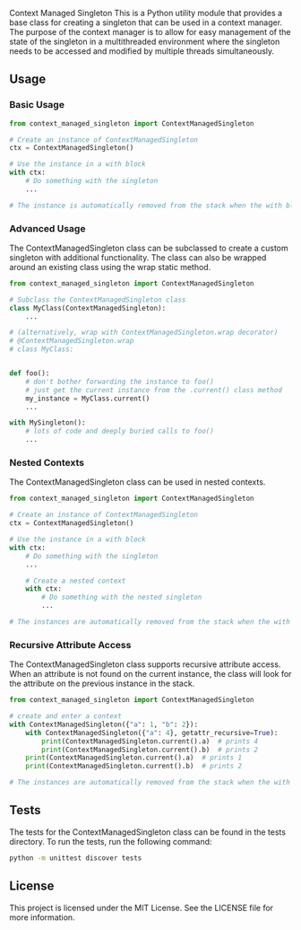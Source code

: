 Context Managed Singleton
This is a Python utility module that provides a base class for creating a singleton that can be used in a context manager. The purpose of the context manager is to allow for easy management of the state of the singleton in a multithreaded environment where the singleton needs to be accessed and modified by multiple threads simultaneously.

## Usage
### Basic Usage
```python
from context_managed_singleton import ContextManagedSingleton

# Create an instance of ContextManagedSingleton
ctx = ContextManagedSingleton()

# Use the instance in a with block
with ctx:
    # Do something with the singleton
    ...

# The instance is automatically removed from the stack when the with block is exited
```

### Advanced Usage
The ContextManagedSingleton class can be subclassed to create a custom singleton with additional functionality. The class can also be wrapped around an existing class using the wrap static method.

```python
from context_managed_singleton import ContextManagedSingleton

# Subclass the ContextManagedSingleton class
class MyClass(ContextManagedSingleton):
    ...

# (alternatively, wrap with ContextManagedSingleton.wrap decorator)
# @ContextManagedSingleton.wrap
# class MyClass:


def foo():
    # don't bother forwarding the instance to foo()
    # just get the current instance from the .current() class method
    my_instance = MyClass.current()
    ...

with MySingleton():
    # lots of code and deeply buried calls to foo()
    ...

```

### Nested Contexts
The ContextManagedSingleton class can be used in nested contexts.

```python
from context_managed_singleton import ContextManagedSingleton

# Create an instance of ContextManagedSingleton
ctx = ContextManagedSingleton()

# Use the instance in a with block
with ctx:
    # Do something with the singleton
    ...

    # Create a nested context
    with ctx:
        # Do something with the nested singleton
        ...

# The instances are automatically removed from the stack when the with blocks are exited
```

### Recursive Attribute Access
The ContextManagedSingleton class supports recursive attribute access. When an attribute is not found on the current instance, the class will look for the attribute on the previous instance in the stack.

```python
from context_managed_singleton import ContextManagedSingleton

# create and enter a context
with ContextManagedSingleton({"a": 1, "b": 2}):
    with ContextManagedSingleton({"a": 4}, getattr_recursive=True):
        print(ContextManagedSingleton.current().a)  # prints 4
        print(ContextManagedSingleton.current().b)  # prints 2
    print(ContextManagedSingleton.current().a)  # prints 1
    print(ContextManagedSingleton.current().b)  # prints 2

# The instances are automatically removed from the stack when the with blocks are exited
```

## Tests
The tests for the ContextManagedSingleton class can be found in the tests directory. To run the tests, run the following command:

```bash
python -m unittest discover tests
```

## License
This project is licensed under the MIT License. See the LICENSE file for more information.